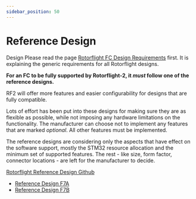 ```yaml
---
sidebar_position: 50
---
```



# Reference Design

Design
Please read the page [Rotorflight FC Design Requirements](./Design-Requirements.md) first. It is explaining the generic requirements for all Rotorflight designs.

__For an FC to be fully supported by Rotorflight-2, it _must_ follow one of the reference designs.__

RF2 will offer more features and easier configurability for designs that are fully compatible.

Lots of effort has been put into these designs for making sure they are as flexible as possible, while not imposing any hardware limitations on the functionality. The manufacturer can choose not to implement any features that are marked _optional_. All other features must be implemented.

The reference designs are considering only the aspects that have effect on the software support, mostly the STM32 resource allocation and the minimum set of supported features. The rest - like size, form factor, connector locations - are left for the manufacturer to decide.

[Rotorflight Reference Design Github](https://github.com/rotorflight/rotorflight-ref-design)

- [Reference Design F7A](https://github.com/rotorflight/rotorflight-ref-design/blob/master/Reference-Design-F7A.md)  
- [Reference Design F7B](https://github.com/rotorflight/rotorflight-ref-design/blob/master/Reference-Design-F7B.md)